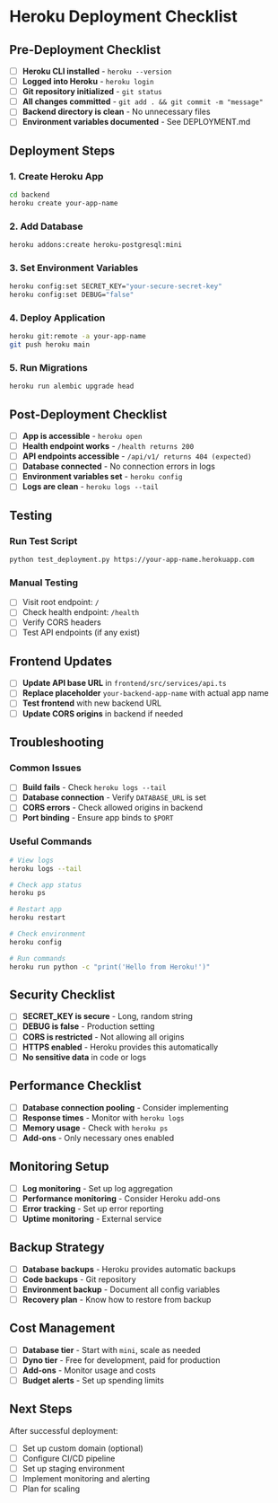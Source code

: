 # Heroku Deployment Checklist

## Pre-Deployment Checklist

- [ ] **Heroku CLI installed** - `heroku --version`
- [ ] **Logged into Heroku** - `heroku login`
- [ ] **Git repository initialized** - `git status`
- [ ] **All changes committed** - `git add . && git commit -m "message"`
- [ ] **Backend directory is clean** - No unnecessary files
- [ ] **Environment variables documented** - See DEPLOYMENT.md

## Deployment Steps

### 1. Create Heroku App
```bash
cd backend
heroku create your-app-name
```

### 2. Add Database
```bash
heroku addons:create heroku-postgresql:mini
```

### 3. Set Environment Variables
```bash
heroku config:set SECRET_KEY="your-secure-secret-key"
heroku config:set DEBUG="false"
```

### 4. Deploy Application
```bash
heroku git:remote -a your-app-name
git push heroku main
```

### 5. Run Migrations
```bash
heroku run alembic upgrade head
```

## Post-Deployment Checklist

- [ ] **App is accessible** - `heroku open`
- [ ] **Health endpoint works** - `/health returns 200`
- [ ] **API endpoints accessible** - `/api/v1/ returns 404 (expected)`
- [ ] **Database connected** - No connection errors in logs
- [ ] **Environment variables set** - `heroku config`
- [ ] **Logs are clean** - `heroku logs --tail`

## Testing

### Run Test Script
```bash
python test_deployment.py https://your-app-name.herokuapp.com
```

### Manual Testing
- [ ] Visit root endpoint: `/`
- [ ] Check health endpoint: `/health`
- [ ] Verify CORS headers
- [ ] Test API endpoints (if any exist)

## Frontend Updates

- [ ] **Update API base URL** in `frontend/src/services/api.ts`
- [ ] **Replace placeholder** `your-backend-app-name` with actual app name
- [ ] **Test frontend** with new backend URL
- [ ] **Update CORS origins** in backend if needed

## Troubleshooting

### Common Issues
- [ ] **Build fails** - Check `heroku logs --tail`
- [ ] **Database connection** - Verify `DATABASE_URL` is set
- [ ] **CORS errors** - Check allowed origins in backend
- [ ] **Port binding** - Ensure app binds to `$PORT`

### Useful Commands
```bash
# View logs
heroku logs --tail

# Check app status
heroku ps

# Restart app
heroku restart

# Check environment
heroku config

# Run commands
heroku run python -c "print('Hello from Heroku!')"
```

## Security Checklist

- [ ] **SECRET_KEY is secure** - Long, random string
- [ ] **DEBUG is false** - Production setting
- [ ] **CORS is restricted** - Not allowing all origins
- [ ] **HTTPS enabled** - Heroku provides this automatically
- [ ] **No sensitive data** in code or logs

## Performance Checklist

- [ ] **Database connection pooling** - Consider implementing
- [ ] **Response times** - Monitor with `heroku logs`
- [ ] **Memory usage** - Check with `heroku ps`
- [ ] **Add-ons** - Only necessary ones enabled

## Monitoring Setup

- [ ] **Log monitoring** - Set up log aggregation
- [ ] **Performance monitoring** - Consider Heroku add-ons
- [ ] **Error tracking** - Set up error reporting
- [ ] **Uptime monitoring** - External service

## Backup Strategy

- [ ] **Database backups** - Heroku provides automatic backups
- [ ] **Code backups** - Git repository
- [ ] **Environment backup** - Document all config variables
- [ ] **Recovery plan** - Know how to restore from backup

## Cost Management

- [ ] **Database tier** - Start with `mini`, scale as needed
- [ ] **Dyno tier** - Free for development, paid for production
- [ ] **Add-ons** - Monitor usage and costs
- [ ] **Budget alerts** - Set up spending limits

## Next Steps

After successful deployment:
- [ ] Set up custom domain (optional)
- [ ] Configure CI/CD pipeline
- [ ] Set up staging environment
- [ ] Implement monitoring and alerting
- [ ] Plan for scaling
